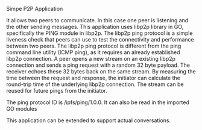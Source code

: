 Simpe P2P Application

It allows two peers to communicate. In this case one peer is listening and the other sending messages. This application uses libp2p library in GO, specifically the PING module in libp2p. The libp2p ping protocol is a simple liveness check that peers can use to test the connectivity and performance between two peers. The libp2p ping protocol is different from the ping command line utility (ICMP ping), as it requires an already established libp2p connection. A peer opens a new stream on an existing libp2p connection and sends a ping request with a random 32 byte payload. The receiver echoes these 32 bytes back on the same stream. By measuring the time between the request and response, the initiator can calculate the round-trip time of the underlying libp2p connection. The stream can be reused for future pings from the initiator.

The ping protocol ID is /ipfs/ping/1.0.0. It can also be read in the imported GO modules



This application can be extended to support actual conversations. 
